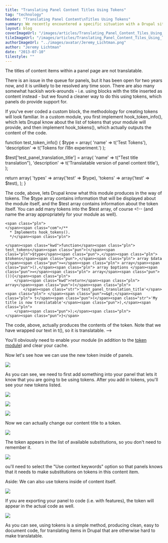 ```yaml
---
title: "Translating Panel Content Titles Using Tokens"
tag: "technology"
header: "Translating Panel Content\nTitles Using Tokens" 
summary: We recently encountered a specific situation with a Drupal site that had to be retro-fitted for translation.
layout: blog
coverImageUrl: "/images/articles/Translating_Panel_Content_Tiles_Using_Tokens/cover.jpg"
tileImageUrl: "/images/articles/Translating_Panel_Content_Tiles_Using_Tokens/tile.jpg"
authorImageUrl: "../images/avatar/Jeremy_Lichtman.png"
author: "Jeremy Lichtman"
date: "2013-07-10"
tilestyle: ""
---
```


The titles of content items within a panel page are not translatable.

There is an issue in the queue for panels, but it has been open for two years now, and it is unlikely to be resolved any time soon. There are also many somewhat hackish work-arounds - i.e. using blocks with the title inserted as content instead - but we found a cleaner way to do this using tokens, which panels do provide support for.

If you've ever coded a custom block, the methodology for creating tokens will look familiar. In a custom module, you first implement hook_token_info(), which lets Drupal know about the list of tokens that your module will provide, and then implement hook_tokens(), which actually outputs the content of the code.

</span><span class="kwd">function</span><span class="pln"> test_token_info</span><span class="pun">()</span><span class="pln"> </span><span class="pun">{</span><span class="pln">
	$type </span><span class="pun">=</span><span class="pln"> array</span><span class="pun">(</span><span class="pln">
		</span><span class="str">'name'</span><span class="pln"> </span><span class="pun">=&gt;</span><span class="pln"> t</span><span class="pun">(</span><span class="str">'Test Tokens'</span><span class="pun">),</span><span class="pln">
		</span><span class="str">'description'</span><span class="pln"> </span><span class="pun">=&gt;</span><span class="pln"> t</span><span class="pun">(</span><span class="str">'Tokens for i18n experiment.'</span><span class="pun">)</span><span class="pln">
	</span><span class="pun">);</span><span class="pln">

$test</span><span class="pun">[</span><span class="str">'test_panel_translation_title'</span><span class="pun">]</span><span class="pln"> </span><span class="pun">=</span><span class="pln"> array</span><span class="pun">(</span><span class="pln">
	</span><span class="str">'name'</span><span class="pln"> </span><span class="pun">=&gt;</span><span class="pln"> t</span><span class="pun">(</span><span class="str">"Test title translation"</span><span class="pun">),</span><span class="pln">
	</span><span class="str">'description'</span><span class="pln"> </span><span class="pun">=&gt;</span><span class="pln"> t</span><span class="pun">(</span><span class="str">'Translatable version of panel content title'</span><span class="pun">),</span><span class="pln">
</span><span class="pun">);</span><span class="pln">

</span><span class="kwd">return</span><span class="pln"> array</span><span class="pun">(</span><span class="pln">
		</span><span class="str">'types'</span><span class="pln"> </span><span class="pun">=&gt;</span><span class="pln"> array</span><span class="pun">(</span><span class="str">'test'</span><span class="pln"> </span><span class="pun">=&gt;</span><span class="pln"> $type</span><span class="pun">),</span><span class="pln">
		</span><span class="str">'tokens'</span><span class="pln"> </span><span class="pun">=&gt;</span><span class="pln"> array</span><span class="pun">(</span><span class="str">'test'</span><span class="pln"> </span><span class="pun">=&gt;</span><span class="pln"> $test</span><span class="pun">),</span><span class="pln">
	</span><span class="pun">);</span><span class="pln">
</span><span class="pun">}</span></code></pre>

The code, above, lets Drupal know what this module produces in the way of tokens. The $type array contains information that will be displayed about the module itself, and the $test array contains information about the token itself. You can add many tokens into the $test array, of course <!-- (and name the array appropriately for your module as well).

    <span class="pln">
    </span><span class="com">/**
      * Implements hook_tokens().
      */</span><span class="pln">

    </span><span class="kwd">function</span><span class="pln"> test_tokens</span><span class="pun">(</span><span class="pln">$type</span><span class="pun">,</span><span class="pln"> $tokens</span><span class="pun">,</span><span class="pln"> array $data </span><span class="pun">=</span><span class="pln"> array</span><span class="pun">(),</span><span class="pln"> array $options </span><span class="pun">=</span><span class="pln"> array</span><span class="pun">()){</span><span class="pln">
    	</span><span class="kwd">return</span><span class="pln"> array</span><span class="pun">(</span><span class="pln">
    		</span><span class="str">'test_panel_translation_title'</span><span class="pln"> </span><span class="pun">=&gt;</span><span class="pln"> t</span><span class="pun">(</span><span class="str">'My title is now translatable'</span><span class="pun">),</span><span class="pln">
    	</span><span class="pun">);</span><span class="pln">
    </span><span class="pun">}</span>

The code, above, actually produces the contents of the token. Note that we have wrapped our text in t(), so it is translatable. -->

You'll obviously need to enable your module (in addition to the [token module](https://drupal.org/project/token)) and clear your cache.

Now let's see how we can use the new token inside of panels.

![](/images/articles/Translating_Panel_Content_Titles_Using_Tokens/body_1.jpg)

As you can see, we need to first add something into your panel that lets it know that you are going to be using tokens. After you add in tokens, you'll see your new tokens listed.

![](/images/articles/Translating_Panel_Content_Titles_Using_Tokens/body_2.jpg)

![](/images/articles/Translating_Panel_Content_Titles_Using_Tokens/body_3.jpg)

![](/images/articles/Translating_Panel_Content_Titles_Using_Tokens/body_4.jpg)

Now we can actually change our content title to a token.

![](/images/articles/Translating_Panel_Content_Titles_Using_Tokens/body_5.jpg)

The token appears in the list of available substitutions, so you don't need to remember it.

![](/images/articles/Translating_Panel_Content_Titles_Using_Tokens/body_6.jpg)

ou'll need to select the "Use context keywords" option so that panels knows that it needs to make substitutions on tokens in this content item.

Aside: We can also use tokens inside of content itself.

![](/images/articles/Translating_Panel_Content_Titles_Using_Tokens/body_7.jpg)

If you are exporting your panel to code (i.e. with features), the token will appear in the actual code as well.

![](/images/articles/Translating_Panel_Content_Titles_Using_Tokens/body_8.jpg)

As you can see, using tokens is a simple method, producing clean, easy to document code, for translating items in Drupal that are otherwise hard to make translatable.







